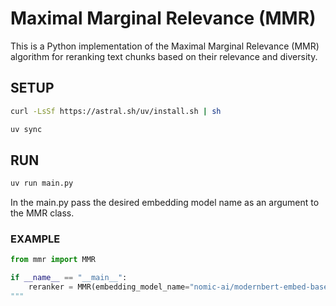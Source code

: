 # Maximal Marginal Relevance (MMR)

This is a Python implementation of the Maximal Marginal Relevance (MMR) algorithm for reranking text chunks based on their relevance and diversity.

## SETUP
```bash
curl -LsSf https://astral.sh/uv/install.sh | sh

uv sync
```

## RUN
```bash
uv run main.py
```
In the main.py pass the desired embedding model name as an argument to the MMR class.

### EXAMPLE
```python
from mmr import MMR

if __name__ == "__main__":
    reranker = MMR(embedding_model_name="nomic-ai/modernbert-embed-base")
"""
